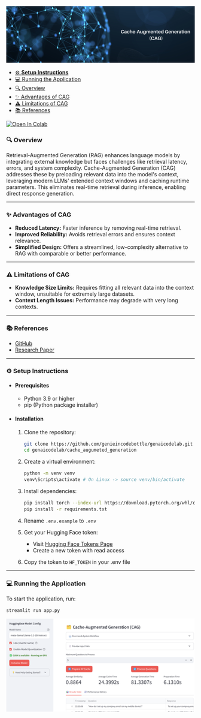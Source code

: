 <div align="center">
   <img src="images/header.png" alt="Cache-Augmented Generation"/>
</div>

- [⚙️ **Setup Instructions**](#%EF%B8%8F-setup-instructions)
- [💻 Running the Application](#-running-the-application)
- [🔍 Overview](#-overview)
- [✨ Advantages of CAG](#-advantages-of-cag)
- [⚠️ Limitations of CAG](#-limitations-of-cag)
- [📚 References ](#-references)


<a href="https://colab.research.google.com/drive/1-5MgFfzNtcFMCIv-VEPXBrp4hJq9v6-R?usp=sharing" target="_parent"><img src="https://colab.research.google.com/assets/colab-badge.svg" alt="Open In Colab"></a>

### 🔍 Overview
Retrieval-Augmented Generation (RAG) enhances language models by integrating external 
knowledge but faces challenges like retrieval latency, errors, and system complexity. 
Cache-Augmented Generation (CAG) addresses these by preloading relevant data into the 
model's context, leveraging modern LLMs' extended context windows and caching runtime parameters. 
This eliminates real-time retrieval during inference, enabling direct response generation.

<hr>

### ✨ Advantages of CAG
* **Reduced Latency:** Faster inference by removing real-time retrieval.
* **Improved Reliability:** Avoids retrieval errors and ensures context relevance.
* **Simplified Design:** Offers a streamlined, low-complexity alternative to RAG with comparable or better performance.

<hr>

### ⚠️ Limitations of CAG
* **Knowledge Size Limits:** Requires fitting all relevant data into the context window, unsuitable for extremely 
large datasets.
* **Context Length Issues:** Performance may degrade with very long contexts.

<hr>

### 📚 References
* [GitHub](https://github.com/hhhuang/CAG/tree/main)
* [Research Paper](https://arxiv.org/abs/2412.15605)

<hr>

### ⚙️ Setup Instructions

- #### Prerequisites
   - Python 3.9 or higher
   - pip (Python package installer)

- #### Installation
   1. Clone the repository:
      ```bash
      git clone https://github.com/genieincodebottle/genaicodelab.git
      cd genaicodelab/cache_augumeted_generation
      ```
   2. Create a virtual environment:
      ```bash
      python -m venv venv
      venv\Scripts\activate # On Linux -> source venv/bin/activate
      ```
   3. Install dependencies:
      ```bash
      pip install torch --index-url https://download.pytorch.org/whl/cu118
      pip install -r requirements.txt
      ```
   4. Rename `.env.example` to `.env`
   
   5. Get your Hugging Face token:
      * Visit [Hugging Face Tokens Page](https://huggingface.co/settings/tokens)
      * Create a new token with read access
   
   6. Copy the token to `HF_TOKEN` in your .env file

<hr>

### 💻 Running the Application
To start the application, run:
```bash
streamlit run app.py
```

<div align="left">
   <img src="images/app.png" alt="App"/>
</div>
